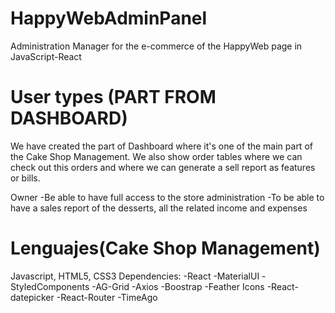 
# HappyWebAdminPanel

Administration Manager for the e-commerce of the HappyWeb page in JavaScript-React

# User types (PART FROM DASHBOARD)

We have created the part of Dashboard where it's one of the main part of the Cake Shop Management.
We also show order tables where we can check out this orders and where we can generate a sell report as features or bills.

 Owner
  -Be able to have full access to the store administration
  -To be able to have a sales report of the desserts, all the related income and expenses
 
 # Lenguajes(Cake Shop Management)
  Javascript, HTML5, CSS3
  Dependencies:
    -React
      -MaterialUI
      -StyledComponents
      -AG-Grid
      -Axios
      -Boostrap
      -Feather Icons
      -React-datepicker
      -React-Router
      -TimeAgo
